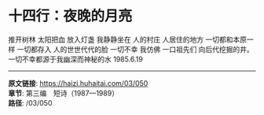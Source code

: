 # 十四行：夜晚的月亮

推开树林
太阳把血
放入灯盏
我静静坐在
人的村庄
人居住的地方
一切都和本原一样
一切都存入
人的世世代代的脸
一切不幸
我仿佛
一口祖先们
向后代挖掘的井。
一切不幸都源于我幽深而神秘的水
1985.6.19

---

**原文链接**: https://haizi.huhaitai.com/03/050  
**章节**: 第三编　短诗（1987—1989）  
**路径**: /03/050
